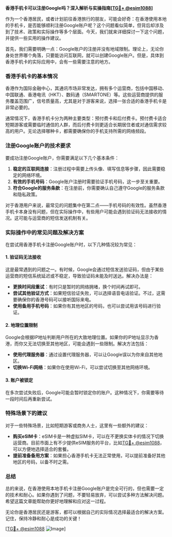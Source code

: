 **香港手机卡可以注册Google吗？深入解析与实操指南[[TG💪+ @esim1088](https://t.me/s/esim1088)]**

作为一个香港居民，或者计划前往香港旅行的朋友，可能会好奇：在香港使用本地的手机卡，是否能够顺利注册Google账户呢？这个问题看似简单，但背后却涉及到了技术、政策和实际操作等多个层面。今天，我们就来详细探讨一下这个问题，并提供一些实用的操作建议。

首先，我们需要明确一点：Google账户的注册并没有地域限制。理论上，无论你身处世界哪个角落，只要能访问互联网，就可以创建Google账户。但是，具体到香港手机卡的实际应用中，会有一些需要注意的地方。

### 香港手机卡的基本情况

香港作为国际金融中心，其通讯市场非常发达，拥有多个运营商，包括中国移动、中国联通、香港电讯（HKT）、数码通（SMARTONE）等。这些运营商提供的服务覆盖范围广，信号质量高，尤其是对于游客来说，选择一张合适的香港手机卡是非常必要的。

通常情况下，香港手机卡分为两种主要类型：预付费卡和后付费卡。预付费卡适合短期游客或需要临时通信的人群，而后付费卡则更适合长期居住者或对通信需求较高的用户。无论选择哪种卡，都需要确保你的手机支持所需的网络频段。

### 注册Google账户的技术要求

要成功注册Google账户，你需要满足以下几个基本条件：

1. **稳定的互联网连接**：注册过程中需要上传头像、填写信息等步骤，因此需要稳定的网络环境。
2. **有效的手机号码**：Google账户注册时需要验证手机号码，这一步至关重要。
3. **符合Google的服务条款**：在注册前，你需要确认自己遵守Google的服务条款和隐私政策。

对于香港用户来说，最常见的问题集中在第二点——手机号码的有效性。虽然香港手机卡本身没有问题，但在实际操作中，有些用户可能会遇到验证码无法接收的情况。这可能与运营商的短信发送机制有关。

### 实际操作中的常见问题及解决方案

在尝试用香港手机卡注册Google账户时，以下几种情况较为常见：

#### 1. 验证码无法接收

这是最常遇到的问题之一。有时候，Google会通过短信发送验证码，但由于某些运营商的短信系统延迟或不稳定，导致验证码未能及时送达。解决办法是：

- **更换时间段重试**：有时只是暂时的网络拥堵，换个时间再试即可。
- **尝试其他验证方式**：如果短信验证失败，可以选择语音电话验证。不过，这需要确保你的香港号码可以接听国际来电。
- **使用备用手机号码**：如果你有其他地区的号码，也可以尝试用该号码进行验证。

#### 2. 地理位置限制

Google会根据IP地址判断用户所在的大致地理位置。如果你的IP地址显示为香港，而你又无法切换至其他地区，可能会遇到一些限制。解决方法包括：

- **使用代理服务器**：通过设置代理服务器，可以让Google误以为你来自其他地区。
- **切换Wi-Fi网络**：如果你在使用Wi-Fi，可以尝试切换至其他网络环境。

#### 3. 账户被锁定

在多次尝试失败后，Google可能会暂时锁定你的账户。这种情况下，你需要等待一段时间后再重新尝试。

### 特殊场景下的建议

对于一些特殊场景，比如短期游客或商务人士，这里有一些额外的建议：

- **购买eSIM卡**：eSIM卡是一种虚拟SIM卡，可以在不更换实体卡的情况下切换运营商。目前市面上有不少提供eSIM服务的平台，比如[TG💪+ @esim1088](https://t.me/s/esim1088)，可以方便地选择适合的套餐。
- **提前准备备用方案**：如果担心香港手机卡无法正常使用，可以提前准备好其他地区的号码，以备不时之需。

### 总结

总的来说，在香港使用本地手机卡注册Google账户是完全可行的，但也需要一定的技术和耐心。如果你遇到了问题，不要轻易放弃，可以尝试多种方法解决问题。希望这篇文章能帮助你更好地理解和应对这一过程。

无论你是香港居民还是游客，都可以根据自己的实际情况选择最适合的解决方案。记住，保持冷静和耐心是成功的关键！

[[TG💪+ @esim1088](https://t.me/s/esim1088) ![Image](https://i.postimg.cc/4NQfJmqS/Snipaste-2025-05-13-00-14-12.png)]
